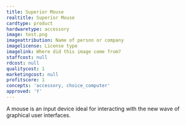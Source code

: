 ```yaml
---
title: Superior Mouse
realtitle: Superior Mouse
cardtype: product
hardwaretype: accessory
image: test.png
imageattribution: Name of person or company
imagelicense: License type
imagelink: Where did this image come from?
staffcost: null
rdcost: null
qualitycost: 1
marketingcost: null
profitscore: 1
concepts: 'accessory, choice_computer'
approved: 'Y'
---
```


A mouse is an input device ideal for interacting with the new wave of graphical user interfaces.
